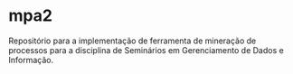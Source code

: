# mpa2
Repositório para a implementação de ferramenta de mineração de processos para a disciplina de Seminários em Gerenciamento de Dados e Informação.
